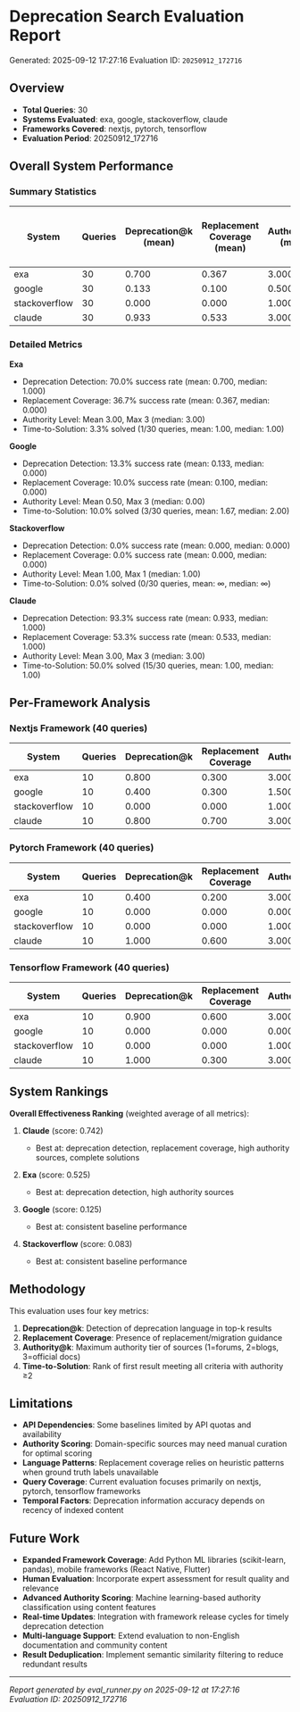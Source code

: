 # Deprecation Search Evaluation Report

Generated: 2025-09-12 17:27:16
Evaluation ID: `20250912_172716`

## Overview

- **Total Queries**: 30
- **Systems Evaluated**: exa, google, stackoverflow, claude
- **Frameworks Covered**: nextjs, pytorch, tensorflow
- **Evaluation Period**: 20250912_172716

## Overall System Performance

### Summary Statistics

| System | Queries | Deprecation@k (mean) | Replacement Coverage (mean) | Authority@k (mean) | Time-to-Solution (success rate) |
|--------|---------|---------------------|-----------------------------|--------------------|----------------------------------|
| exa | 30 | 0.700 | 0.367 | 3.000 | 3.3% |
| google | 30 | 0.133 | 0.100 | 0.500 | 10.0% |
| stackoverflow | 30 | 0.000 | 0.000 | 1.000 | 0.0% |
| claude | 30 | 0.933 | 0.533 | 3.000 | 50.0% |

### Detailed Metrics


**Exa**
- Deprecation Detection: 70.0% success rate (mean: 0.700, median: 1.000)
- Replacement Coverage: 36.7% success rate (mean: 0.367, median: 0.000)
- Authority Level: Mean 3.00, Max 3 (median: 3.00)
- Time-to-Solution: 3.3% solved (1/30 queries, mean: 1.00, median: 1.00)

**Google**
- Deprecation Detection: 13.3% success rate (mean: 0.133, median: 0.000)
- Replacement Coverage: 10.0% success rate (mean: 0.100, median: 0.000)
- Authority Level: Mean 0.50, Max 3 (median: 0.00)
- Time-to-Solution: 10.0% solved (3/30 queries, mean: 1.67, median: 2.00)

**Stackoverflow**
- Deprecation Detection: 0.0% success rate (mean: 0.000, median: 0.000)
- Replacement Coverage: 0.0% success rate (mean: 0.000, median: 0.000)
- Authority Level: Mean 1.00, Max 1 (median: 1.00)
- Time-to-Solution: 0.0% solved (0/30 queries, mean: ∞, median: ∞)

**Claude**
- Deprecation Detection: 93.3% success rate (mean: 0.933, median: 1.000)
- Replacement Coverage: 53.3% success rate (mean: 0.533, median: 1.000)
- Authority Level: Mean 3.00, Max 3 (median: 3.00)
- Time-to-Solution: 50.0% solved (15/30 queries, mean: 1.00, median: 1.00)

## Per-Framework Analysis

### Nextjs Framework (40 queries)

| System | Queries | Deprecation@k | Replacement Coverage | Authority@k | TTS Success |
|--------|---------|---------------|---------------------|-------------|-------------|
| exa | 10 | 0.800 | 0.300 | 3.000 | 0.0% |
| google | 10 | 0.400 | 0.300 | 1.500 | 30.0% |
| stackoverflow | 10 | 0.000 | 0.000 | 1.000 | 0.0% |
| claude | 10 | 0.800 | 0.700 | 3.000 | 60.0% |

### Pytorch Framework (40 queries)

| System | Queries | Deprecation@k | Replacement Coverage | Authority@k | TTS Success |
|--------|---------|---------------|---------------------|-------------|-------------|
| exa | 10 | 0.400 | 0.200 | 3.000 | 10.0% |
| google | 10 | 0.000 | 0.000 | 0.000 | 0.0% |
| stackoverflow | 10 | 0.000 | 0.000 | 1.000 | 0.0% |
| claude | 10 | 1.000 | 0.600 | 3.000 | 60.0% |

### Tensorflow Framework (40 queries)

| System | Queries | Deprecation@k | Replacement Coverage | Authority@k | TTS Success |
|--------|---------|---------------|---------------------|-------------|-------------|
| exa | 10 | 0.900 | 0.600 | 3.000 | 0.0% |
| google | 10 | 0.000 | 0.000 | 0.000 | 0.0% |
| stackoverflow | 10 | 0.000 | 0.000 | 1.000 | 0.0% |
| claude | 10 | 1.000 | 0.300 | 3.000 | 30.0% |

## System Rankings

**Overall Effectiveness Ranking** (weighted average of all metrics):

1. **Claude** (score: 0.742)
   - Best at: deprecation detection, replacement coverage, high authority sources, complete solutions

2. **Exa** (score: 0.525)
   - Best at: deprecation detection, high authority sources

3. **Google** (score: 0.125)
   - Best at: consistent baseline performance

4. **Stackoverflow** (score: 0.083)
   - Best at: consistent baseline performance

## Methodology

This evaluation uses four key metrics:
1. **Deprecation@k**: Detection of deprecation language in top-k results
2. **Replacement Coverage**: Presence of replacement/migration guidance  
3. **Authority@k**: Maximum authority tier of sources (1=forums, 2=blogs, 3=official docs)
4. **Time-to-Solution**: Rank of first result meeting all criteria with authority ≥2

## Limitations

- **API Dependencies**: Some baselines limited by API quotas and availability
- **Authority Scoring**: Domain-specific sources may need manual curation for optimal scoring
- **Language Patterns**: Replacement coverage relies on heuristic patterns when ground truth labels unavailable
- **Query Coverage**: Current evaluation focuses primarily on nextjs, pytorch, tensorflow frameworks
- **Temporal Factors**: Deprecation information accuracy depends on recency of indexed content

## Future Work

- **Expanded Framework Coverage**: Add Python ML libraries (scikit-learn, pandas), mobile frameworks (React Native, Flutter)
- **Human Evaluation**: Incorporate expert assessment for result quality and relevance
- **Advanced Authority Scoring**: Machine learning-based authority classification using content features
- **Real-time Updates**: Integration with framework release cycles for timely deprecation detection
- **Multi-language Support**: Extend evaluation to non-English documentation and community content
- **Result Deduplication**: Implement semantic similarity filtering to reduce redundant results

---
*Report generated by eval_runner.py on 2025-09-12 at 17:27:16*  
*Evaluation ID: 20250912_172716*
